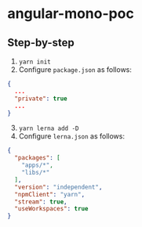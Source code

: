 # angular-mono-poc

## Step-by-step

1. `yarn init`
2. Configure `package.json` as follows:

```json
{
  ...
  "private": true
  ...
}
```

3. `yarn lerna add -D`
4. Configure `lerna.json` as follows:

```json
{
  "packages": [
    "apps/*",
    "libs/*"
  ],
  "version": "independent",
  "npmClient": "yarn",
  "stream": true,
  "useWorkspaces": true
}
```